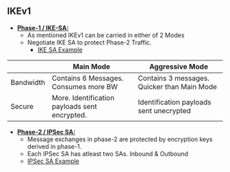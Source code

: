 ## IKEv1
- **[Phase-1 / IKE-SA:](IKEv1_Phase1)** 
  - As mentioned IKEv1 can be carried in either of 2 Modes
  - Negotiate IKE SA to protect Phase-2 Traffic.
    - [IKE SA Example](../../Terms/Security_Association/)

||Main Mode|Aggressive Mode|
|---|---|---|
|Bandwidth|Contains 6 Messages. Consumes more BW|Contains 3 messages. Quicker than Main Mode|
|Secure|More. Identification payloads sent encrypted.|Identification payloads sent unecrypted|
  
- **[Phase-2 / IPSec SA:](IKEv1_Phase2)**
  - Message exchanges in phase-2 are protected by encryption keys derived in phase-1. 
  - Each IPSec SA has atleast two SAs. Inbound & Outbound
  - [IPSec SA Example](../../Terms/Security_Association/)
